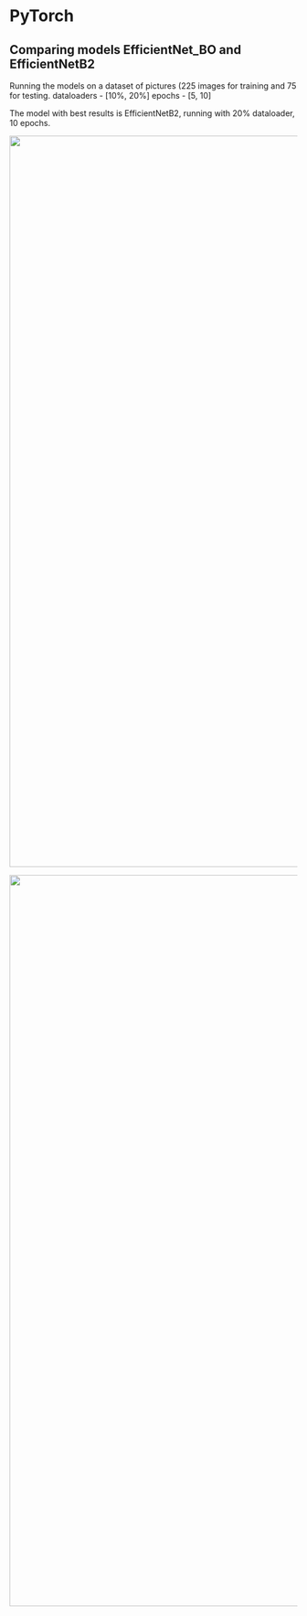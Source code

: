 # PyTorch
## Comparing models EfficientNet_BO and EfficientNetB2

Running the models on a dataset of pictures (225 images for training and 75 for testing.
dataloaders - [10%, 20%]
epochs - [5, 10]

The model with best results is EfficientNetB2, running with 20% dataloader, 10 epochs.
<p align="center">
  <img src="https://i.imgur.com/MRNSToC.png" width="1280"/>
</p>

<p align="center">
  <img src="https://i.imgur.com/E3Fv9WJ.png" width="1280"/>
</p>
